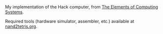 My implementation of the Hack computer, from [The Elements of Computing Systems](https://mitpress.mit.edu/books/elements-computing-systems).  

Required tools (hardware simulator, assembler, etc.) available at [nand2tetris.org](https://www.nand2tetris.org/course).

